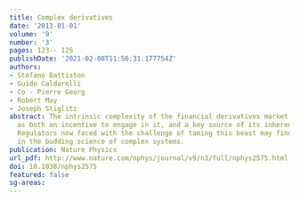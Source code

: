 ```yaml
---
title: Complex derivatives
date: '2013-01-01'
volume: '9'
number: '3'
pages: 123-- 125
publishDate: '2021-02-08T11:56:31.177754Z'
authors:
- Stefano Battiston
- Guido Caldarelli
- Co - Pierre Georg
- Robert May
- Joseph Stiglitz
abstract: The intrinsic complexity of the financial derivatives market has emerged
  as both an incentive to engage in it, and a key source of its inherent instability.
  Regulators now faced with the challenge of taming this beast may find inspiration
  in the budding science of complex systems.
publication: Nature Physics
url_pdf: http://www.nature.com/nphys/journal/v9/n3/full/nphys2575.html
doi: 10.1038/nphys2575
featured: false
sg-areas:
---
```

